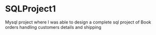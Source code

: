 # SQLProject1
Mysql project where I was able to design a complete sql project of Book orders handling customers details and shipping
